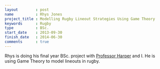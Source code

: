```yaml
---
layout        : post
name          : Rhys Jones
project_title : Modelling Rugby Lineout Strategies Using Game Theory
keywords      : Rugby
type          : BSc.
start_date    : 2013-09-30
finish_date   : 2014-06-30
comments      : true
---
```


Rhys is doing his final year BSc. project with [Professor Harper](http://www.profpaulharper.com/) and I. He is using Game Theory to model lineouts in rugby.

